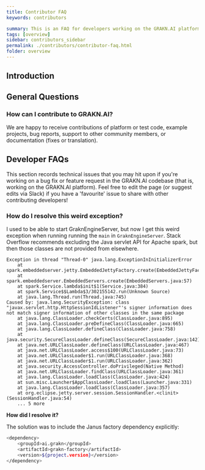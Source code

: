 ```yaml
---
title: Contributor FAQ
keywords: contributors

summary: This is an FAQ for developers working on the GRAKN.AI platform
tags: [overview]
sidebar: contributors_sidebar
permalink: ./contributors/contributor-faq.html
folder: overview
---
```


## Introduction

## General Questions

### How can I contribute to GRAKN.AI?

We are happy to receive contributions of platform or test code, example projects, bug reports, support to other community members, or documentation (fixes or translation). 


## Developer FAQs

This section records technical issues that you may hit upon if you're working on a bug fix or feature request in the GRAKN.AI codebase (that is, working on the GRAKN.AI platform). Feel free to edit the page (or suggest edits via Slack) if you have a 'favourite' issue to share with other contributing developers!

### How do I resolve this weird exception?

I used to be able to start GraknEngineServer, but now I get this weird exception when running running the `main` in `GraknEngineServer`. Stack Overflow recommends excluding the Java servlet API for Apache spark, but then those classes are not provided from elsewhere. 

```
Exception in thread "Thread-0" java.lang.ExceptionInInitializerError
    at spark.embeddedserver.jetty.EmbeddedJettyFactory.create(EmbeddedJettyFactory.java:34)
    at spark.embeddedserver.EmbeddedServers.create(EmbeddedServers.java:57)
    at spark.Service.lambda$init$1(Service.java:384)
    at spark.Service$$Lambda$3/302155142.run(Unknown Source)
    at java.lang.Thread.run(Thread.java:745)
Caused by: java.lang.SecurityException: class "javax.servlet.http.HttpSessionIdListener"'s signer information does not match signer information of other classes in the same package
    at java.lang.ClassLoader.checkCerts(ClassLoader.java:895)
    at java.lang.ClassLoader.preDefineClass(ClassLoader.java:665)
    at java.lang.ClassLoader.defineClass(ClassLoader.java:758)
    at java.security.SecureClassLoader.defineClass(SecureClassLoader.java:142)
    at java.net.URLClassLoader.defineClass(URLClassLoader.java:467)
    at java.net.URLClassLoader.access$100(URLClassLoader.java:73)
    at java.net.URLClassLoader$1.run(URLClassLoader.java:368)
    at java.net.URLClassLoader$1.run(URLClassLoader.java:362)
    at java.security.AccessController.doPrivileged(Native Method)
    at java.net.URLClassLoader.findClass(URLClassLoader.java:361)
    at java.lang.ClassLoader.loadClass(ClassLoader.java:424)
    at sun.misc.Launcher$AppClassLoader.loadClass(Launcher.java:331)
    at java.lang.ClassLoader.loadClass(ClassLoader.java:357)
    at org.eclipse.jetty.server.session.SessionHandler.<clinit>(SessionHandler.java:54)
    ... 5 more
```	

**How did I resolve it?**

The solution was to include the Janus factory dependency explicitly:

```bash
<dependency>
    <groupId>ai.grakn</groupId>
    <artifactId>grakn-factory</artifactId>
    <version>${project.version}</version>
</dependency>
```